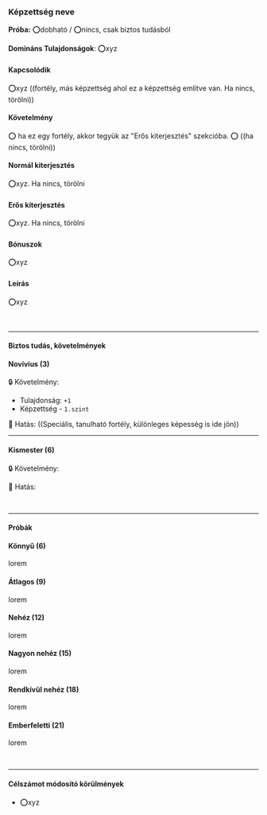 ### Képzettség neve

**Próba:** ⭕dobható / ⭕nincs, csak biztos tudásból

**Domináns Tulajdonságok**: ⭕xyz

#### Kapcsolódik

⭕xyz  ((fortély, más képzettség ahol ez a képzettség említve van. Ha nincs, törölni))

#### Követelmény

⭕ ha ez egy fortély, akkor tegyük az "Erős kiterjesztés" szekcióba.
⭕ ((ha nincs, törölni))

#### Normál kiterjesztés

⭕xyz. Ha nincs, törölni

#### Erős kiterjesztés

⭕xyz. Ha nincs, törölni

#### Bónuszok

⭕xyz

#### Leírás

⭕xyz


<br />

---
#### Biztos tudás, követelmények

#### Novívius (3)

🔒 Követelmény:
- Tulajdonság: `+1`
- Képzettség - `1.szint`

🌟 Hatás:
((Speciális, tanulható fortély, különleges  képesség is ide jön))

---
#### Kismester (6)

🔒 Követelmény:

🌟 Hatás:

<br />

---
#### Próbák


#### Könnyű (6)

lorem

#### Átlagos (9)

lorem

#### Nehéz (12)

lorem

#### Nagyon nehéz (15)

lorem

#### Rendkívül nehéz (18)

lorem

#### Emberfeletti (21)

lorem


<br />

---
#### Célszámot módosító körülmények

- ⭕xyz
